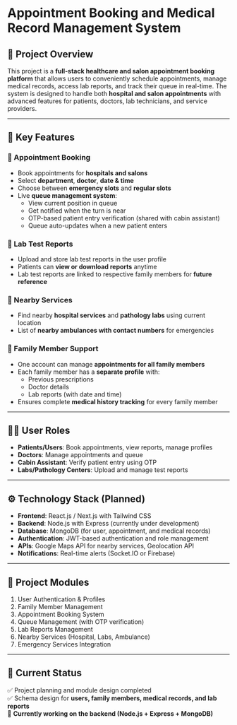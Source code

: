 # Appointment Booking and Medical Record Management System  

## 📌 Project Overview  
This project is a **full-stack healthcare and salon appointment booking platform** that allows users to conveniently schedule appointments, manage medical records, access lab reports, and track their queue in real-time. The system is designed to handle both **hospital and salon appointments** with advanced features for patients, doctors, lab technicians, and service providers.  

---

## 🚀 Key Features  

### 🔹 Appointment Booking  
- Book appointments for **hospitals and salons**  
- Select **department**, **doctor**, **date & time**  
- Choose between **emergency slots** and **regular slots**  
- Live **queue management system**:  
  - View current position in queue  
  - Get notified when the turn is near  
  - OTP-based patient entry verification (shared with cabin assistant)  
  - Queue auto-updates when a new patient enters  

### 🔹 Lab Test Reports  
- Upload and store lab test reports in the user profile  
- Patients can **view or download reports** anytime  
- Lab test reports are linked to respective family members for **future reference**  

### 🔹 Nearby Services  
- Find nearby **hospital services** and **pathology labs** using current location  
- List of **nearby ambulances with contact numbers** for emergencies  

### 🔹 Family Member Support  
- One account can manage **appointments for all family members**  
- Each family member has a **separate profile** with:  
  - Previous prescriptions  
  - Doctor details  
  - Lab reports (with date and time)  
- Ensures complete **medical history tracking** for every family member  

---

## 🧑‍⚕️ User Roles  
- **Patients/Users**: Book appointments, view reports, manage profiles  
- **Doctors**: Manage appointments and queue  
- **Cabin Assistant**: Verify patient entry using OTP  
- **Labs/Pathology Centers**: Upload and manage test reports  

---

## ⚙️ Technology Stack (Planned)  
- **Frontend**: React.js / Next.js with Tailwind CSS  
- **Backend**: Node.js with Express (currently under development)  
- **Database**: MongoDB (for user, appointment, and medical records)  
- **Authentication**: JWT-based authentication and role management  
- **APIs**: Google Maps API for nearby services, Geolocation API  
- **Notifications**: Real-time alerts (Socket.IO or Firebase)  

---

## 📂 Project Modules  
1. User Authentication & Profiles  
2. Family Member Management  
3. Appointment Booking System  
4. Queue Management (with OTP verification)  
5. Lab Reports Management  
6. Nearby Services (Hospital, Labs, Ambulance)  
7. Emergency Services Integration  

---

## 📅 Current Status  
✅ Project planning and module design completed  
✅ Schema design for **users, family members, medical records, and lab reports**  
🔄 **Currently working on the backend (Node.js + Express + MongoDB)**  
